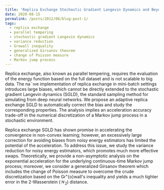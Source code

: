 ```yaml
---
title: 'Replica Exchange Stochastic Gradient Langevin Dynamics and Beyond'
date: 2020-08-15
permalink: /posts/2012/08/blog-post-1/
tags:
  - replica exchange
  - parallel tempering
  - stochastic gradient Langevin dynamics
  - variance reduction
  - Growall inequality
  - generalized Girsanov theorem
  - change of Poisson measure
  - Markov jump process
---
```



Replica exchange, also known as parallel tempering, requires the evaluation of the energy function based on the full dataset and is not scalable to big data. The na¨ıve implementation of replica exchange in mini-batch settings introduces large biases, which cannot be directly extended to the stochastic gradient Langevin dynamics (SGLD), the standard sampling method for simulating from deep neural networks. We propose an adaptive replica exchange SGLD to automatically correct the bias and study the corresponding properties. The analysis implies an acceleration accuracy trade-off in the numerical discretization of a Markov jump process in a stochastic environment. 

Replica exchange SGLD has shown promise in accelerating the convergence in non-convex learning; however, an excessively large correction for avoiding biases from noisy energy estimators has limited the potential of the acceleration. To address this issue, we study the variance reduction for noisy energy estimators, which promotes much more effective swaps. Theoretically, we provide a non-asymptotic analysis on the exponential acceleration for the underlying continuous-time Markov jump process; moreover, we consider a generalized Girsanov theorem which includes the change of Poisson measure to overcome the crude discretization based on the Gr\"{o}wall's inequality and yields a much tighter error in the 2-Wasserstein ($\mathcal{W}_2$) distance. 


